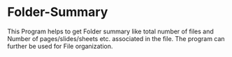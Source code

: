 # Folder-Summary

This Program helps to get Folder summary like total number of files and Number of pages/slides/sheets etc. associated in the file.
The program can further be used for File organization.
